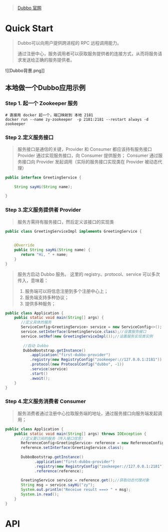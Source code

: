 > [Dubbo 官网](https://cn.dubbo.apache.org/zh-cn/overview/mannual/java-sdk/quick-start/brief/)

# Quick Start
> Dubbo可以向用户提供跨进程的 RPC 远程调用能力。
> 
> 通过注册中心，服务调用者可以获取服务提供者的连接方式，从而将服务请求发送给正确的服务提供者。

![[Dubbo背景.png]]



## 本地做一个Dubbo应用示例
### Step 1. 起一个 Zookeeper 服务
```shell
# 直接用 docker 起一个，端口映射到 本地 2181
docker run --name zy-zookeeper  -p 2181:2181 --restart always -d zookeeper
```

### Step 2.定义服务接口
> 服务接口是通信的关键，Provider 和 Consumer 都应该持有服务接口
> Provider 通过实现服务接口，向 Consumer 提供服务；
> Consumer 通过服务接口向 Provider 发起调用（实际的服务接口实现类在 Provider 被动态代理）
```java
public interface GreetingService {  
  
    String sayHi(String name);  
  
}
```

### Step 3.定义服务提供者 Provider
> 服务方需持有服务接口，然后定义该接口的实现类

```java
public class GreetingServiceImpl implements GreetingService {  
  
  
    @Override  
    public String sayHi(String name) {  
       return "Hi, " + name;  
    }  
}
```

> 服务方启动 Dubbo 服务。
> 这里的 registry、protocol、service 可以多次传入，意味着：
> 	1.  服务端可以将信息注册到多个注册中心上；
> 	2.  服务端支持多种协议；
> 	3.  提供多种服务；

```java
public class Application {  
    public static void main(String[] args) {  
       //定义具体的服务  
       ServiceConfig<GreetingService> service = new ServiceConfig<>();  
       service.setInterface(GreetingService.class);//设置服务接口  
       service.setRef(new GreetingServiceImpl());//设置服务实现类实例
  
		//启动 Dubbo
		DubboBootstrap.getInstance()  
	       .application("first-dubbo-provider")  
	       .registry(new RegistryConfig("zookeeper://127.0.0.1:2181")) 
	       .protocol(new ProtocolConfig("dubbo", -1)) 
	       .service(service)
	       .start()  
	       .await();
    }  
}
```
### Step 4.定义服务消费者 Consumer
> 服务消费者通过注册中心拉取服务端的地址，通过服务接口向服务端发起调用；
```java
public class Application {  
    public static void main(String[] args) throws IOException {  
       //定义要订阅的服务（传入接口信息）  
       ReferenceConfig<GreetingService> reference = new ReferenceConfig<>();  
       reference.setInterface(GreetingService.class);  
  
       DubboBootstrap.getInstance()  
             .application("first-dubbo-provider")  
             .registry(new RegistryConfig("zookeeper://127.0.0.1:2181"))//  
             .reference(reference);  
  
       GreetingService service = reference.get();//获取动态代理对象  
       String msg = service.sayHi("zy");  
       System.out.println("Receive result ===> " + msg);  
       System.in.read();  
    }  
}
```



# API
